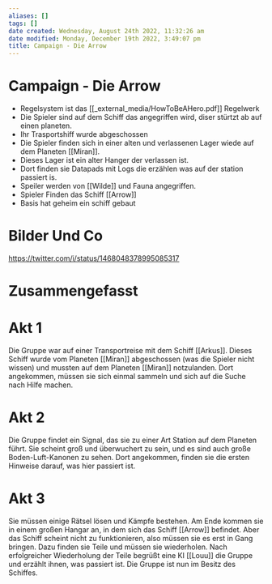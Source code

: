 ```yaml
---
aliases: []
tags: []
date created: Wednesday, August 24th 2022, 11:32:26 am
date modified: Monday, December 19th 2022, 3:49:07 pm
title: Campaign - Die Arrow
---
```


# Campaign - Die Arrow

- Regelsystem ist das [[_external_media/HowToBeAHero.pdf]] Regelwerk
- Die Spieler sind auf dem Schiff das angegriffen wird, diser stürtzt ab auf einen planeten.
- Ihr Trasportshiff wurde abgeschossen
- Die Spieler finden sich in einer alten und verlassenen Lager wiede auf dem Planeten [[Miran]].
- Dieses Lager ist ein alter Hanger der verlassen ist.
- Dort finden sie Datapads mit Logs die erzählen was auf der station passiert is.
- Speiler werden von [[Wilde]] und Fauna angegriffen.
- Spieler Finden das Schiff [[Arrow]]
- Basis hat geheim ein schiff gebaut

# Bilder Und Co

<https://twitter.com/i/status/1468048378995085317>

# Zusammengefasst

# Akt 1

Die Gruppe war auf einer Transportreise mit dem Schiff [[Arkus]]. Dieses Schiff wurde vom Planeten [[Miran]] abgeschossen (was die Spieler nicht wissen) und mussten auf dem Planeten [[Miran]] notzulanden. Dort angekommen, müssen sie sich einmal sammeln und sich auf die Suche nach Hilfe machen.

# Akt 2

Die Gruppe findet ein Signal, das sie zu einer Art Station auf dem Planeten führt. Sie scheint groß und überwuchert zu sein, und es sind auch große Boden-Luft-Kanonen zu sehen. Dort angekommen, finden sie die ersten Hinweise darauf, was hier passiert ist.

# Akt 3

Sie müssen einige Rätsel lösen und Kämpfe bestehen. Am Ende kommen sie in einem großen Hangar an, in dem sich das Schiff [[Arrow]] befindet. Aber das Schiff scheint nicht zu funktionieren, also müssen sie es erst in Gang bringen. Dazu finden sie Teile und müssen sie wiederholen. Nach erfolgreicher Wiederholung der Teile begrüßt eine KI [[Louu]] die Gruppe und erzählt ihnen, was passiert ist. Die Gruppe ist nun im Besitz des Schiffes.
